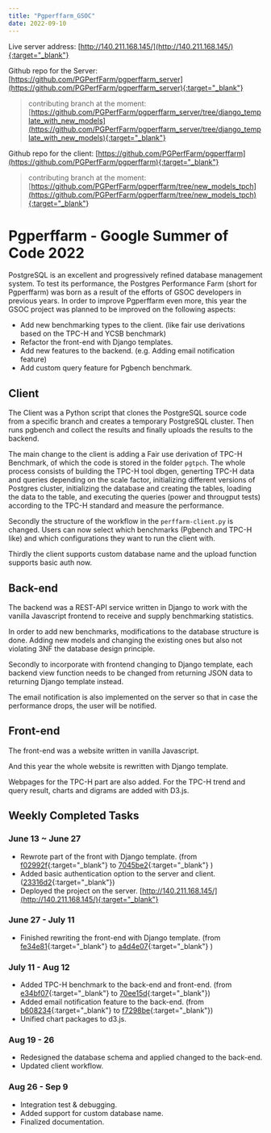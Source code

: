 ```yaml
---
title: "Pgperffarm_GSOC"
date: 2022-09-10
---
```

Live server address: [http://140.211.168.145/](http://140.211.168.145/){:target="_blank"}

Github repo for the Server: [https://github.com/PGPerfFarm/pgperffarm_server](https://github.com/PGPerfFarm/pgperffarm_server){:target="_blank"}
> contributing branch at the moment: [https://github.com/PGPerfFarm/pgperffarm_server/tree/django_template_with_new_models](https://github.com/PGPerfFarm/pgperffarm_server/tree/django_template_with_new_models){:target="_blank"}

Github repo for the client: [https://github.com/PGPerfFarm/pgperffarm](https://github.com/PGPerfFarm/pgperffarm){:target="_blank"}
> contributing branch at the moment: [https://github.com/PGPerfFarm/pgperffarm/tree/new_models_tpch](https://github.com/PGPerfFarm/pgperffarm/tree/new_models_tpch){:target="_blank"}



# Pgperffarm - Google Summer of Code 2022

PostgreSQL is an excellent and progressively refined database management system. To test its performance, the Postgres Performance Farm (short for Pgperffarm) was born as a result of the efforts of GSOC developers in previous years. In order to improve Pgperffarm even more, this year the GSOC project was planned to be improved on the following aspects:

* Add new benchmarking types to the client. (like fair use derivations based on the TPC-H and YCSB benchmark)
* Refactor the front-end with Django templates.
* Add new features to the backend. (e.g. Adding email notification feature)
* Add custom query feature for Pgbench benchmark.


## Client
The Client was a Python script that clones the PostgreSQL source code from a specific branch and creates a temporary PostgreSQL cluster. Then runs pgbench and collect the results and finally uploads the results to the backend. 

The main change to the client is adding a Fair use derivation of TPC-H Benchmark, of which the code is stored in the folder `pgtpch`. The whole process consists of building the TPC-H tool dbgen, generting TPC-H data and queries depending on the scale factor, initializing different versions of Postgres cluster, initializing the database and creating the tables, loading the data to the table, and executing the queries (power and througput tests) according to the TPC-H standard and measure the performance.

Secondly the structure of the workflow in the `perffarm-client.py` is changed. Users can now select which benchmarks (Pgbench and TPC-H like) and which configurations they want to run the client with.

Thirdly the client supports custom database name and the upload function supports basic auth now. 

## Back-end

The backend was a REST-API service written in Django to work with the vanilla Javascript frontend to receive and supply benchmarking statistics.

In order to add new benchmarks, modifications to the database structure is done. Adding new models and changing the existing ones but also not violating 3NF the database design principle.

Secondly to incorporate with frontend changing to Django template, each backend view function needs to be changed from returning JSON data to returning Django template instead.

The email notification is also implemented on the server so that in case the performance drops, the user will be notified.

## Front-end

The front-end was a website written in vanilla Javascript. 

And this year the whole website is rewritten with Django template.

Webpages for the TPC-H part are also added. For the TPC-H trend and query result, charts and digrams are added with D3.js.

## Weekly Completed Tasks


### June 13 ~ June 27

- Rewrote part of the front with Django template. (from [f02992f](https://github.com/PGPerfFarm/pgperffarm_server/commit/f02992fc327fceccf9260999d587ac3f5eb973f1){:target="_blank"} to [7045be2](https://github.com/PGPerfFarm/pgperffarm_server/commit/7045be257345c223bdbf97cb800c4761913be511){:target="_blank"} )
- Added basic authentication option to the server and client. ([23316d2](https://github.com/PGPerfFarm/pgperffarm/commit/23316d242c51492ff38bf61db445d6385cd234ad){:target="_blank"})
- Deployed the project on the server. [http://140.211.168.145/](http://140.211.168.145/){:target="_blank"}

### June 27 -  July 11 

- Finished rewriting the front-end with Django template. (from [fe34e81](https://github.com/PGPerfFarm/pgperffarm_server/commit/fe34e811e6fe0039bfe44d57318b1cd8fabc7d8a){:target="_blank"} to [a4d4e07](https://github.com/PGPerfFarm/pgperffarm_server/commit/a4d4e07ad5af305c72993ea43b926e334a3d20ea){:target="_blank"} )

### July 11 - Aug 12  

- Added TPC-H benchmark to the back-end and front-end. (from [e34bf07](https://github.com/PGPerfFarm/pgperffarm_server/commit/e34bf078025babaf4c04ca3e0082ff559b611c62){:target="_blank"} to [70ee15d](https://github.com/PGPerfFarm/pgperffarm_server/commit/70ee15dfbb70b91f755e7fc97baa4f9f94bb0dd0){:target="_blank"})
- Added email notification feature to the back-end. (from [b608234](https://github.com/PGPerfFarm/pgperffarm_server/commit/b608234ab7c0d538b7eb2e32e500004810015207){:target="_blank"} to [f7298be](https://github.com/PGPerfFarm/pgperffarm_server/commit/f7298be31710e8550a17f462578b5a4a68884378){:target="_blank"})
- Unified chart packages to d3.js. 

### Aug 19 - 26 

- Redesigned the database schema and applied changed to the back-end.
- Updated client workflow.

### Aug 26 - Sep 9
- Integration test & debugging.
- Added support for custom database name.
- Finalized documentation.
